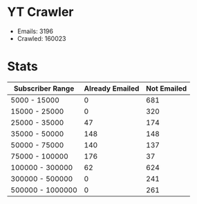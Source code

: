 # YT Crawler
- Emails: 3196
- Crawled: 160023

# Stats
| Subscriber Range  | Already Emailed | Not Emailed |
|-------|-------|-------|
| 5000 - 15000 | 0 | 681 |
| 15000 - 25000 | 0 | 320 |
| 25000 - 35000 | 47 | 174 |
| 35000 - 50000 | 148 | 148 |
| 50000 - 75000 | 140 | 137 |
| 75000 - 100000 | 176 | 37 |
| 100000 - 300000 | 62 | 624 |
| 300000 - 500000 | 0 | 241 |
| 500000 - 1000000 | 0 | 261 |
